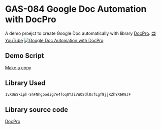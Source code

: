 # GAS-084 Google Doc Automation with DocPro

A demo proejct to create Google Doc automatically with library [DocPro](https://github.com/ashtonfei/gas-libs/tree/DocPro). [:tv: YouTube](https://youtu.be/r6RUa86aGk4)
[![Google Doc Automation with DocPro](https://user-images.githubusercontent.com/16481229/135825699-f7482d15-ef34-4580-8751-1580917bc8ef.png)
](https://youtu.be/r6RUa86aGk4)

## Demo Script

[Make a copy](https://docs.google.com/spreadsheets/d/1HoNV3Z5Ds52hG1P-3aNrXeav0fiMZS6qopj6-ddhnXg/copy)

## Library Used

```bash
1vXUWSkiph-ShFNhgbodig7e4foq8YJiVWOSdlUsfLgf8jjKZhYX6K8JF
```

## Library source code

[DocPro](https://github.com/ashtonfei/gas-libs/tree/DocPro)
